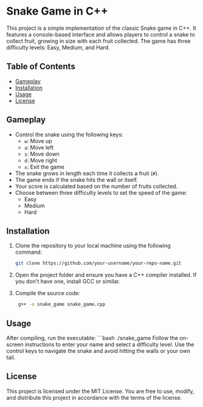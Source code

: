 # Snake Game in C++

This project is a simple implementation of the classic Snake game in C++. It features a console-based interface and allows players to control a snake to collect fruit, growing in size with each fruit collected. The game has three difficulty levels: Easy, Medium, and Hard.

## Table of Contents

- [Gameplay](#gameplay)
- [Installation](#installation)
- [Usage](#usage)
- [License](#license)

## Gameplay

- Control the snake using the following keys:
  - `w`: Move up
  - `a`: Move left
  - `s`: Move down
  - `d`: Move right
  - `x`: Exit the game
- The snake grows in length each time it collects a fruit (`#`).
- The game ends if the snake hits the wall or itself.
- Your score is calculated based on the number of fruits collected.
- Choose between three difficulty levels to set the speed of the game:
  - Easy
  - Medium
  - Hard

## Installation

1. Clone the repository to your local machine using the following command:

   ```bash
   git clone https://github.com/your-username/your-repo-name.git
2. Open the project folder and ensure you have a C++ compiler installed. If you don't have one, install GCC or similar.
3. Compile the source code:
   ```bash
    g++ -o snake_game snake_game.cpp

## Usage

After compiling, run the executable:
    ```bash
     ./snake_game
Follow the on-screen instructions to enter your name and select a difficulty level. Use the control keys to navigate the snake and avoid hitting the walls or your own tail.

## License

This project is licensed under the MIT License. You are free to use, modify, and distribute this project in accordance with the terms of the license.
